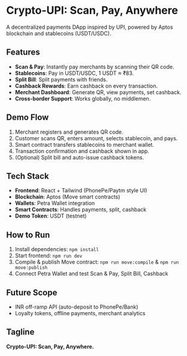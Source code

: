 # Crypto-UPI: Scan, Pay, Anywhere

A decentralized payments DApp inspired by UPI, powered by Aptos blockchain and stablecoins (USDT/USDC).

## Features
- **Scan & Pay**: Instantly pay merchants by scanning their QR code.
- **Stablecoins**: Pay in USDT/USDC, 1 USDT ≈ ₹83.
- **Split Bill**: Split payments with friends.
- **Cashback Rewards**: Earn cashback on every transaction.
- **Merchant Dashboard**: Generate QR, view payments, set cashback.
- **Cross-border Support**: Works globally, no middlemen.

## Demo Flow
1. Merchant registers and generates QR code.
2. Customer scans QR, enters amount, selects stablecoin, and pays.
3. Smart contract transfers stablecoins to merchant wallet.
4. Transaction confirmation and cashback shown in app.
5. (Optional) Split bill and auto-issue cashback tokens.

## Tech Stack
- **Frontend**: React + Tailwind (PhonePe/Paytm style UI)
- **Blockchain**: Aptos (Move smart contracts)
- **Wallets**: Petra Wallet integration
- **Smart Contracts**: Handles payments, split, cashback
- **Demo Token**: USDT (testnet)

## How to Run
1. Install dependencies: `npm install`
2. Start frontend: `npm run dev`
3. Compile & publish Move contract: `npm run move:compile` & `npm run move:publish`
4. Connect Petra Wallet and test Scan & Pay, Split Bill, Cashback

## Future Scope
- INR off-ramp API (auto-deposit to PhonePe/Bank)
- Loyalty tokens, offline payments, merchant analytics

## Tagline
**Crypto-UPI: Scan, Pay, Anywhere.**
